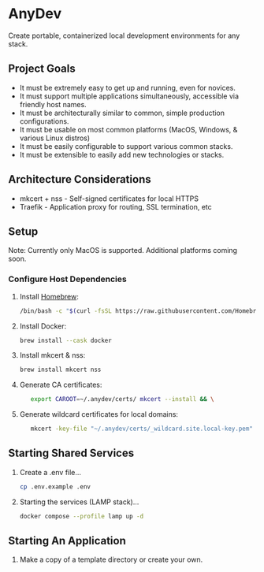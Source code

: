 # AnyDev
Create portable, containerized local development environments for any stack.

## Project Goals
* It must be extremely easy to get up and running, even for novices.
* It must support multiple applications simultaneously, accessible via friendly host names.
* It must be architecturally similar to common, simple production configurations.
* It must be usable on most common platforms (MacOS, Windows, & various Linux distros)
* It must be easily configurable to support various common stacks.
* It must be extensible to easily add new technologies or stacks.

## Architecture Considerations
* mkcert + nss - Self-signed certificates for local HTTPS
* Traefik - Application proxy for routing, SSL termination, etc

## Setup
Note: Currently only MacOS is supported. Additional platforms coming soon.

### Configure Host Dependencies

1. Install [Homebrew](https://brew.sh/):
   ```bash
   /bin/bash -c "$(curl -fsSL https://raw.githubusercontent.com/Homebrew/install/HEAD/install.sh)"
   ```
2. Install Docker:  
   ```bash
   brew install --cask docker
   ```
3. Install mkcert & nss:  
   ```bash
   brew install mkcert nss
   ```
4. Generate CA certificates:  
   ```bash
      export CAROOT=~/.anydev/certs/ mkcert --install && \
   ```
5. Generate wildcard certificates for local domains:  
   ```bash
      mkcert -key-file "~/.anydev/certs/_wildcard.site.local-key.pem" -cert-file "~/.anydev/certs/_wildcard.site.local.pem"  "*.site.local"
   ```

## Starting Shared Services

1. Create a .env file...
   ```bash
   cp .env.example .env
   ```
2. Starting the services (LAMP stack)...
   ```bash
   docker compose --profile lamp up -d
   ```

## Starting An Application

1. Make a copy of a template directory or create your own.